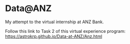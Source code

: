 # Data@ANZ
My attempt to the virtual internship at ANZ Bank. 

Follow this link to Task 2 of this virtual experience program: https://astrokrp.github.io/Data-at-ANZ/Anz.html
